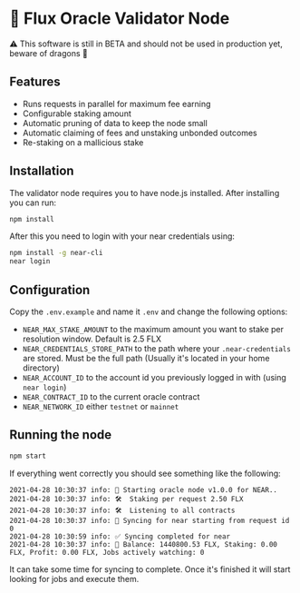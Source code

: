 # 🔮 Flux Oracle Validator Node

⚠️ This software is still in BETA and should not be used in production yet, beware of dragons 🐉

## Features

* Runs requests in parallel for maximum fee earning
* Configurable staking amount
* Automatic pruning of data to keep the node small
* Automatic claiming of fees and unstaking unbonded outcomes
* Re-staking on a mallicious stake

## Installation

The validator node requires you to have node.js installed. After installing you can run:

```Bash
npm install
```

After this you need to login with your near credentials using:

```Bash
npm install -g near-cli
near login
```

## Configuration

Copy the `.env.example` and name it `.env` and change the following options:

* `NEAR_MAX_STAKE_AMOUNT` to the maximum amount you want to stake per resolution window. Default is 2.5 FLX
* `NEAR_CREDENTIALS_STORE_PATH` to the path where your `.near-credentials` are stored. Must be the full path (Usually it's located in your home directory)
* `NEAR_ACCOUNT_ID` to the account id you previously logged in with (using `near login`)
* `NEAR_CONTRACT_ID` to the current oracle contract
* `NEAR_NETWORK_ID` either `testnet` or `mainnet`

## Running the node

```Bash
npm start
```

If everything went correctly you should see something like the following:

```
2021-04-28 10:30:37 info: 🤖 Starting oracle node v1.0.0 for NEAR..
2021-04-28 10:30:37 info: 🛠  Staking per request 2.50 FLX
2021-04-28 10:30:37 info: 🛠  Listening to all contracts
2021-04-28 10:30:37 info: 🔄 Syncing for near starting from request id 0
2021-04-28 10:30:59 info: ✅ Syncing completed for near
2021-04-28 10:30:37 info: 💸 Balance: 1440800.53 FLX, Staking: 0.00 FLX, Profit: 0.00 FLX, Jobs actively watching: 0
```

It can take some time for syncing to complete. Once it's finished it will start looking for jobs and execute them.
